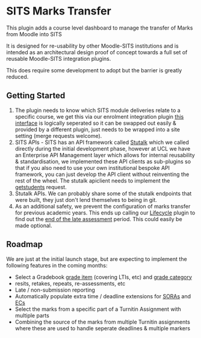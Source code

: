 # SITS Marks Transfer #

This plugin adds a course level dashboard to manage the transfer of Marks from Moodle into SITS

It is designed for re-usability by other Moodle-SITS institutions and is intended as an architectural design proof of concept towards a full set of reusable Moodle-SITS integration plugins.

This does require some development to adopt but the barrier is greatly reduced.

## Getting Started
1) The plugin needs to know which SITS module deliveries relate to a specific course, we get this via our enrolment integration plugin [this interface](https://github.com/ucl-isd/moodle-local_sitsgradepush/blob/main/classes/manager.php#L247)  is logically seperated so it can be swapped out easily & provided by a different plugin, just needs to be wrapped into a site setting (merge requests welcome). 
2) SITS APIs - SITS has an API framework called [Stutalk](https://www.mysits.com/mysits/sits107/107manuals/index.htm?https://www.mysits.com/mysits/sits107/107manuals/mensys/02super/22stutalk/03st2/00toc.htm) which we called directly during the initial development phase, however at UCL we have an Enterprise API Management layer which allows for internal reusability & standardisation, we implemented these API clients as sub-plugins so that if you also need to use your own institutional bespoke API framework, you can just develop the API client without reinventing the rest of the wheel. The stutalk apiclient needs to implement the [getstudents](https://github.com/ucl-isd/moodle-local_sitsgradepush/blob/main/apiclients/easikit/classes/requests/getstudents.php) request.
3) Stutalk APIs. We can probably share some of the stutalk endpoints that were built, they just don't lend themselves to being in git.
4) As an additional safety, we prevent the configuration of marks transfer for previous academic years. This ends up calling our [Lifecycle](https://github.com/ucl-isd/moodle-block_lifecycle) plugin to find out the [end of the late assessment](https://github.com/ucl-isd/moodle-local_sitsgradepush/blob/main/classes/manager.php#L1057-L1059) period. This could easily be made optional.


## Roadmap
We are just at the initial launch stage, but are expecting to implement the following features in the coming months:
- Select a Gradebook [grade item](https://docs.moodle.org/403/en/Grade_items) (covering LTIs, etc) and [grade category](https://docs.moodle.org/403/en/Grade_categories)
- resits, retakes, repeats, re-assessments, etc
- Late / non-submission reporting
- Automatically populate extra time / deadline extensions for [SORAs](https://www.ucl.ac.uk/students/support-and-wellbeing/disability-support/reasonable-adjustments-your-assessments) and [ECs](https://www.ucl.ac.uk/academic-manual/chapters/chapter-2-student-support-framework/2-short-term-illness-and-other-extenuating)
- Select the marks from a specific part of a Turnitin Assignment with multiple parts
- Combining the source of the marks from multiple Turnitin assignments where these are used to handle seperate deadlines & multiple markers 
